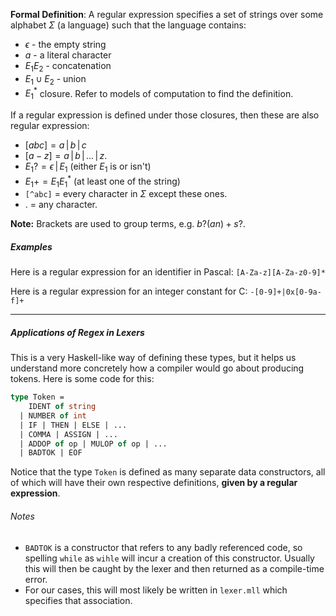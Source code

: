 
**Formal Definition**: A regular expression specifies a set of strings over some alphabet $\Sigma$ (a language) such that the language contains:

- $\epsilon$ - the empty string
- $a$ - a literal character
- $E_1E_2$ - concatenation
- $E_1 \cup E_2$ - union
- $E_1^*$ closure. Refer to models of computation to find the definition.

If a regular expression is defined under those closures, then these are also regular expression:

- $[abc] = a \,|\, b \,|\, c$
- $[a - z] = a \,|\, b \,|\,...\,|\, z$.
- $E_1? = \epsilon \,|\, E_1$ (either $E_1$ is or isn't)
- $E_1+ = E_1E_1^*$ (at least one of the string)  
- `[^abc]` = every character in $\Sigma$ except these ones.
- $.$ = any character.

**Note:** Brackets are used to group terms, e.g. $b?(an)+s?$. 

##### Examples

Here is a regular expression for an identifier in Pascal: `[A-Za-z][A-Za-z0-9]*` 

Here is a regular expression for an integer constant for C: `-[0-9]+|0x[0-9a-f]+`


---

##### Applications of Regex in Lexers

This is a very Haskell-like way of defining these types, but it helps us understand more concretely how a compiler would go about producing tokens. Here is some code for this:

```ocaml
type Token =
	IDENT of string
  | NUMBER of int
  | IF | THEN | ELSE | ...
  | COMMA | ASSIGN | ...
  | ADDOP of op | MULOP of op | ...
  | BADTOK | EOF
```

Notice that the type `Token` is defined as many separate data constructors, all of which will have their own respective definitions, **given by a regular expression**.

###### Notes

- `BADTOK` is a constructor that refers to any badly referenced code, so spelling `while` as `wihle` will incur a creation of this constructor. Usually this will then be caught by the lexer and then returned as a compile-time error.
- For our cases, this will most likely be written in `lexer.mll` which specifies that association. 




